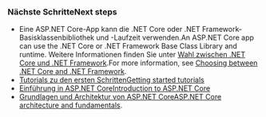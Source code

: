 ### <a name="next-steps"></a><span data-ttu-id="8cf4b-101">Nächste Schritte</span><span class="sxs-lookup"><span data-stu-id="8cf4b-101">Next steps</span></span>

* <span data-ttu-id="8cf4b-102">Eine ASP.NET Core-App kann die .NET Core oder .NET Framework-Basisklassenbibliothek und -Laufzeit verwenden.</span><span class="sxs-lookup"><span data-stu-id="8cf4b-102">An ASP.NET Core app can use the .NET Core or .NET Framework Base Class Library and runtime.</span></span> <span data-ttu-id="8cf4b-103">Weitere Informationen finden Sie unter [Wahl zwischen .NET Core und .NET Framework](/dotnet/articles/standard/choosing-core-framework-server).</span><span class="sxs-lookup"><span data-stu-id="8cf4b-103">For more information, see [Choosing between .NET Core and .NET Framework](/dotnet/articles/standard/choosing-core-framework-server).</span></span>
* [<span data-ttu-id="8cf4b-104">Tutorials zu den ersten Schritten</span><span class="sxs-lookup"><span data-stu-id="8cf4b-104">Getting started tutorials</span></span>](xref:tutorials/index)
* [<span data-ttu-id="8cf4b-105">Einführung in ASP.NET Core</span><span class="sxs-lookup"><span data-stu-id="8cf4b-105">Introduction to ASP.NET Core</span></span>](xref:index) 
* <span data-ttu-id="8cf4b-106">[Grundlagen und Architektur von ASP.NET Core](xref:fundamentals/index)</span><span class="sxs-lookup"><span data-stu-id="8cf4b-106">[ASP.NET Core architecture and fundamentals](xref:fundamentals/index).</span></span>
